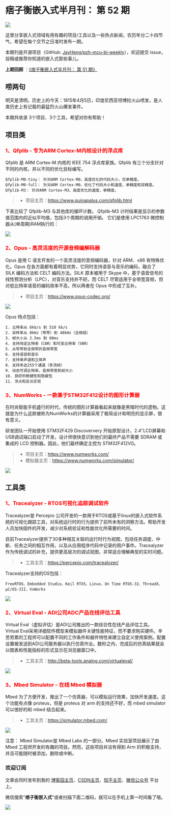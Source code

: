 # 痞子衡嵌入式半月刊： 第 52 期

![](http://henjay724.com/image/cnblogs/pzh_mcu_bi_weekly.PNG)

这里分享嵌入式领域有用有趣的项目/工具以及一些热点新闻，农历年分二十四节气，希望在每个交节之日准时发布一期。

本期刊是开源项目（GitHub: [JayHeng/pzh-mcu-bi-weekly](https://github.com/JayHeng/pzh-mcu-bi-weekly)），欢迎提交 issue，投稿或推荐你知道的嵌入式那些事儿。

**上期回顾** ：[《痞子衡嵌入式半月刊： 第 51 期》](https://www.cnblogs.com/henjay724/p/16064331.html)

## 唠两句

明天是清明，历史上的今天：1815年4月5日，印度尼西亚坦博拉火山喷发，是人类历史上有记载的最猛烈火山爆发事件。

本期共收录 3个项目、3个工具，希望对你有帮助！

## 项目类

### <font color="red">1、Qfplib - 专为ARM Cortex-M内核设计的浮点库</font>

Qfplib 是 ARM Cortex-M 内核的 IEEE 754 浮点库家族。Qfplib 有三个分支针对不同的内核，并以不同的优化目标编写。

```text
Qfplib-M0-tiny： 针对ARM Cortex-M0，高度优化的代码大小，仅单精度。
Qfplib-M0-full： 针对ARM Cortex-M0，优化了代码大小和速度，单精度和双精度。
Qfplib-M3： 针对ARM Cortex-M3，高度优化的速度，单精度。
```

> * 项目主页：https://www.quinapalus.com/qfplib.html

下表比较了 Qfplib-M3 与其他库的循环计数。 Qfplib-M3 计时结果是显示的参数值范围内的近似平均值，包括3个周期的调用开销。 它们是使用 LPC1763 微控制器从(单周期)RAM执行的：

![](http://henjay724.com/image/biweekly20220404/Qfplib.PNG)

### <font color="red">2、Opus - 高灵活度的开源音频编解码器</font>

Opus 是用 C 语言开发的一个高灵活度的音频编码器，针对 ARM、x86 有特殊优化。Opus 在各方面都有着明显优势，它同时支持语音与音乐的编码，融合了 SILK 编码方法和 CELT 编码方法。SILK 原本被用于 Skype 中，基于语音信号的线性预测分析（LPC），对音乐支持并不好。而 CELT 尽管适用于全带宽音频，但对低比特率语音的编码效率不高，所以两者在 Opus 中形成了互补。

> * 项目主页：https://www.opus-codec.org/

![](http://henjay724.com/image/biweekly20220404/Opus.PNG)

Opus 特点包括：

```text
1. 比特率从 6kb/s 到 510 kb/s
2. 采样率从 8kHz（窄带）到 48kHz（全频段）
3. 帧大小从 2.5ms 到 60ms
4. 支持恒定比特率（CBR）和可变比特率（VBR）
5. 从窄带到全频带的音频带宽
6. 支持语音和音乐
7. 支持单声道和立体声
8. 支持多达255个通道（多流帧）
9. 动态可调比特率，音频带宽和帧大小
10. 良好的稳健性和隐蔽性
11. 浮点和定点实现
```

### <font color="red">3、NumWorks - 一款基于STM32F412设计的图形计算器</font>

在时尚智能手机盛行的时代，传统的图形计算器看起来就像是黑暗时代的遗物。这就是为什么这款被称为NumWorks的计算器采用了极简设计和明亮的显示屏，很有意义。

研发团队一开始使用 STM32F429 Discoververy 开始原型设计。2.4″LCD屏幕和USB调试端口启动了开发，设计师很快意识到他们的最终产品不需要 SDRAM 或集成的 LCD 控制器。因此，他们最终确定主控为 STM32F412VG。

> * 项目主页：https://www.numworks.com/
> * 模拟器主页：https://www.numworks.com/simulator/

![](http://henjay724.com/image/biweekly20220404/NumWorks.PNG)

## 工具类

### <font color="red">1、Tracealyzer - RTOS可视化追踪调试软件</font>

Tracealyzer是 Percepio 公司开发的一款用于RTOS或基于linux的嵌入式软件系统的可视化跟踪工具，对系统运行时的行为提供了前所未有的洞察方法。帮助开发人员加快固件的开发，减少对系统验证和性能优化所需要的时间。

目前Tracealyzer提供了30多种相互关联的运行时行为视图，包括任务调度、中断、任务之间的相互作用，以及从应用程序代码中记录的用户事件。Tracealyzer作为传统调试的补充，提供更高层次的调试视图，非常适合理解典型的实时问题。

> * 工具主页：https://percepio.com/tracealyzer/

Tracealyzer支持的OS包括：

```text
FreeRTOS、Embedded Studio、Keil RTX5、Linux、On Time RTOS-32、ThreadX、µC/OS-III、VxWorks
```

![](http://henjay724.com/image/biweekly20220404/Tracealyzer.PNG)

### <font color="red">2、Virtual Eval - ADI公司ADC产品在线评估工具</font>

Virtual Eval（虚拟评估）是ADI公司推出的一款综合性在线产品评估工具。Virtual Eval采用详细软件模型来模拟器件关键性能特征，而不要求购买硬件。辛苦劳累的工程师可以配置不同的工作条件和器件特性来建立自定义使用案例。配置设置被发送到ADI公司服务器以执行仿真作业。数秒之内，完成后的仿真结果就会以图表和性能指标的形式显示在浏览器窗口中。 

> * 工具主页：http://beta-tools.analog.com/virtualeval/

![](http://henjay724.com/image/biweekly20220404/VirtualEval.PNG)

### <font color="red">3、Mbed Simulator - 在线 Mbed 模拟器</font>

Mbed 为了方便开发，推出了一个仿真器，可以模拟运行效果，加快开发速度。这个功能有点像 proteus，但是 proteus 对 arm 的支持还不好，而 mbed simulator 可以很好的和 mbed 结合起来。

> * 工具主页：https://simulator.mbed.com/

![](http://henjay724.com/image/biweekly20220404/MbedSimulator2.PNG)

注意： Mbed Simulator是 Mbed Labs 的一部分。Mbed 实验室项目展示了由 Mbed 工程师开发的有趣的项目。然而，这些项目并没有得到 Arm 的积极支持，并且可能随时被添加，删除或中断。

### 欢迎订阅

文章会同时发布到我的 [博客园主页](https://www.cnblogs.com/henjay724/)、[CSDN主页](https://blog.csdn.net/henjay724)、[知乎主页](https://www.zhihu.com/people/henjay724)、[微信公众号](http://weixin.sogou.com/weixin?type=1&query=痞子衡嵌入式) 平台上。

微信搜索"__痞子衡嵌入式__"或者扫描下面二维码，就可以在手机上第一时间看了哦。

![](http://henjay724.com/image/github/pzhMcu_qrcode_258x258.jpg)

